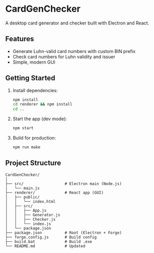 
# CardGenChecker

A desktop card generator and checker built with Electron and React.

## Features
- Generate Luhn-valid card numbers with custom BIN prefix
- Check card numbers for Luhn validity and issuer
- Simple, modern GUI

## Getting Started

1. Install dependencies:
   ```bash
   npm install
   cd renderer && npm install
   cd ..
   ```
2. Start the app (dev mode):
   ```bash
   npm start
   ```
3. Build for production:
   ```bash
   npm run make
   ```

## Project Structure

```
CardGenChecker/
│
├── src/                  # Electron main (Node.js)
│   └── main.js
├── renderer/             # React app (GUI)
│   ├── public/
│   │   └── index.html
│   ├── src/
│   │   ├── App.js
│   │   ├── Generator.js
│   │   ├── Checker.js
│   │   └── index.js
│   └── package.json
├── package.json          # Root (Electron + Forge)
├── forge.config.js       # Build config
├── build.bat             # Build .exe
└── README.md             # Updated
```
